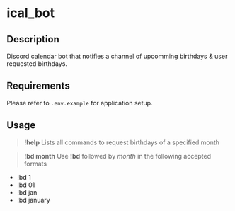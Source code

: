 # ical_bot

## Description
Discord calendar bot that notifies a channel of upcomming birthdays & user requested birthdays.

## Requirements
Please refer to `.env.example` for application setup.


## Usage
> **!help**
> Lists all commands to request birthdays of a specified month

> **!bd month**
> Use **!bd** followed by *month* in the following accepted formats
* !bd 1
* !bd 01
* !bd jan
* !bd january
